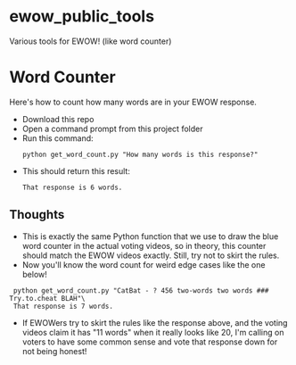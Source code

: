 # ewow_public_tools
Various tools for EWOW! (like word counter)

# Word Counter
Here's how to count how many words are in your EWOW response.
* Download this repo
* Open a command prompt from this project folder
* Run this command:
  ```
  python get_word_count.py "How many words is this response?"
  ```
* This should return this result:
   ```
  That response is 6 words.
  ```
## Thoughts
* This is exactly the same Python function that we use to draw the blue word counter in the actual voting videos, so in theory, this counter should match the EWOW videos exactly. Still, try not to skirt the rules.
* Now you'll know the word count for weird edge cases like the one below!
 ```
  python get_word_count.py "CatBat - ? 456 two-words two words ### Try.to.cheat BLAH"\
  That response is 7 words.
  ```
* If EWOWers try to skirt the rules like the response above, and the voting videos claim it has "11 words" when it really looks like 20, I'm calling on voters to have some common sense and vote that response down for not being honest!
